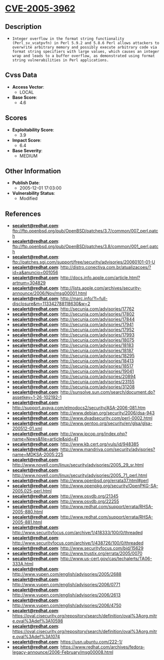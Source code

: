 
# [CVE-2005-3962](https://cve.mitre.org/cgi-bin/cvename.cgi?name=CVE-2005-3962)

## Description

- `Integer overflow in the format string functionality (Perl_sv_vcatpvfn) in Perl 5.9.2 and 5.8.6 Perl allows attackers to overwrite arbitrary memory and possibly execute arbitrary code via format string specifiers with large values, which causes an integer wrap and leads to a buffer overflow, as demonstrated using format string vulnerabilities in Perl applications.`

## Cvss Data

- **Access Vector**:
  - LOCAL
- **Base Score**:
  - 4.6

## Scores

- **Exploitability Score**:
  - 3.9
- **Impact Score**:
  - 6.4
- **Base Severity**:
  - MEDIUM

## Other Information

- **Publish Date**:
  - 2005-12-01 17:03:00
- **Vulnerability Status**:
  - Modified

## References

- **secalert@redhat.com**: ftp://ftp.openbsd.org/pub/OpenBSD/patches/3.7/common/007_perl.patch
- **secalert@redhat.com**: ftp://ftp.openbsd.org/pub/OpenBSD/patches/3.8/common/001_perl.patch
- **secalert@redhat.com**: ftp://patches.sgi.com/support/free/security/advisories/20060101-01-U
- **secalert@redhat.com**: http://distro.conectiva.com.br/atualizacoes/?id=a&anuncio=001056
- **secalert@redhat.com**: http://docs.info.apple.com/article.html?artnum=304829
- **secalert@redhat.com**: http://lists.apple.com/archives/security-announce/2006/Nov/msg00001.html
- **secalert@redhat.com**: http://marc.info/?l=full-disclosure&m=113342788118630&w=2
- **secalert@redhat.com**: http://secunia.com/advisories/17762
- **secalert@redhat.com**: http://secunia.com/advisories/17802
- **secalert@redhat.com**: http://secunia.com/advisories/17844
- **secalert@redhat.com**: http://secunia.com/advisories/17941
- **secalert@redhat.com**: http://secunia.com/advisories/17952
- **secalert@redhat.com**: http://secunia.com/advisories/17993
- **secalert@redhat.com**: http://secunia.com/advisories/18075
- **secalert@redhat.com**: http://secunia.com/advisories/18183
- **secalert@redhat.com**: http://secunia.com/advisories/18187
- **secalert@redhat.com**: http://secunia.com/advisories/18295
- **secalert@redhat.com**: http://secunia.com/advisories/18413
- **secalert@redhat.com**: http://secunia.com/advisories/18517
- **secalert@redhat.com**: http://secunia.com/advisories/19041
- **secalert@redhat.com**: http://secunia.com/advisories/20894
- **secalert@redhat.com**: http://secunia.com/advisories/23155
- **secalert@redhat.com**: http://secunia.com/advisories/31208
- **secalert@redhat.com**: http://sunsolve.sun.com/search/document.do?assetkey=1-26-102192-1
- **secalert@redhat.com**: http://support.avaya.com/elmodocs2/security/ASA-2006-081.htm
- **secalert@redhat.com**: http://www.debian.org/security/2006/dsa-943
- **secalert@redhat.com**: http://www.dyadsecurity.com/perl-0002.html
- **secalert@redhat.com**: http://www.gentoo.org/security/en/glsa/glsa-200512-01.xml
- **secalert@redhat.com**: http://www.ipcop.org/index.php?name=News&file=article&sid=41
- **secalert@redhat.com**: http://www.kb.cert.org/vuls/id/948385
- **secalert@redhat.com**: http://www.mandriva.com/security/advisories?name=MDKSA-2005:225
- **secalert@redhat.com**: http://www.novell.com/linux/security/advisories/2005_29_sr.html
- **secalert@redhat.com**: http://www.novell.com/linux/security/advisories/2005_71_perl.html
- **secalert@redhat.com**: http://www.openbsd.org/errata37.html#perl
- **secalert@redhat.com**: http://www.openpkg.org/security/OpenPKG-SA-2005.025-perl.html
- **secalert@redhat.com**: http://www.osvdb.org/21345
- **secalert@redhat.com**: http://www.osvdb.org/22255
- **secalert@redhat.com**: http://www.redhat.com/support/errata/RHSA-2005-880.html
- **secalert@redhat.com**: http://www.redhat.com/support/errata/RHSA-2005-881.html
- **secalert@redhat.com**: http://www.securityfocus.com/archive/1/418333/100/0/threaded
- **secalert@redhat.com**: http://www.securityfocus.com/archive/1/438726/100/0/threaded
- **secalert@redhat.com**: http://www.securityfocus.com/bid/15629
- **secalert@redhat.com**: http://www.trustix.org/errata/2005/0070
- **secalert@redhat.com**: http://www.us-cert.gov/cas/techalerts/TA06-333A.html
- **secalert@redhat.com**: http://www.vupen.com/english/advisories/2005/2688
- **secalert@redhat.com**: http://www.vupen.com/english/advisories/2006/0771
- **secalert@redhat.com**: http://www.vupen.com/english/advisories/2006/2613
- **secalert@redhat.com**: http://www.vupen.com/english/advisories/2006/4750
- **secalert@redhat.com**: https://oval.cisecurity.org/repository/search/definition/oval%3Aorg.mitre.oval%3Adef%3A10598
- **secalert@redhat.com**: https://oval.cisecurity.org/repository/search/definition/oval%3Aorg.mitre.oval%3Adef%3A1074
- **secalert@redhat.com**: https://usn.ubuntu.com/222-1/
- **secalert@redhat.com**: https://www.redhat.com/archives/fedora-legacy-announce/2006-February/msg00008.html
